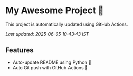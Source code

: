 # My Awesome Project 🚀

This project is automatically updated using GitHub Actions.

_Last updated: 2025-06-05 10:43:43 IST_

## Features
- Auto-update README using Python 🐍
- Auto Git push with GitHub Actions 🤖
